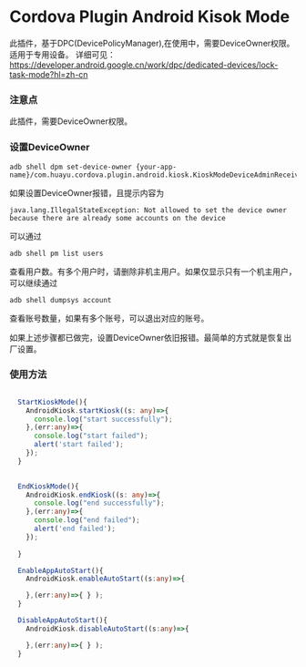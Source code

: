 # Cordova Plugin Android Kisok Mode

此插件，基于DPC(DevicePolicyManager),在使用中，需要DeviceOwner权限。适用于专用设备。
详细可见：https://developer.android.google.cn/work/dpc/dedicated-devices/lock-task-mode?hl=zh-cn

### 注意点

此插件，需要DeviceOwner权限。


### 设置DeviceOwner

```
adb shell dpm set-device-owner {your-app-name}/com.huayu.cordova.plugin.android.kiosk.KioskModeDeviceAdminReceiver
``` 

如果设置DeviceOwner报错，且提示内容为
```
java.lang.IllegalStateException: Not allowed to set the device owner because there are already some accounts on the device
```
可以通过
```
adb shell pm list users
```
查看用户数。有多个用户时，请删除非机主用户。如果仅显示只有一个机主用户，可以继续通过
```
adb shell dumpsys account
```
查看账号数量，如果有多个账号，可以退出对应的账号。

如果上述步骤都已做完，设置DeviceOwner依旧报错。最简单的方式就是恢复出厂设置。



### 使用方法

```typescript

  StartKioskMode(){
    AndroidKiosk.startKiosk((s: any)=>{
      console.log("start successfully");
    },(err:any)=>{
      console.log("start failed");
      alert('start failed');
    });
  }

  
  EndKioskMode(){
    AndroidKiosk.endKiosk((s: any)=>{
      console.log("end successfully");      
    },(err:any)=>{
      console.log("end failed");
      alert('end failed');      
    });
    
  }

  EnableAppAutoStart(){
    AndroidKiosk.enableAutoStart((s:any)=>{

    },(err:any)=>{ } );
  }

  DisableAppAutoStart(){
    AndroidKiosk.disableAutoStart((s:any)=>{

    },(err:any)=>{ } );
  }

``` 